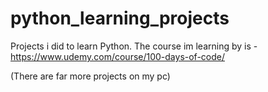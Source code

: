 # python_learning_projects
Projects i did to learn Python.
The course im learning by is - https://www.udemy.com/course/100-days-of-code/

(There are far more projects on my pc)
